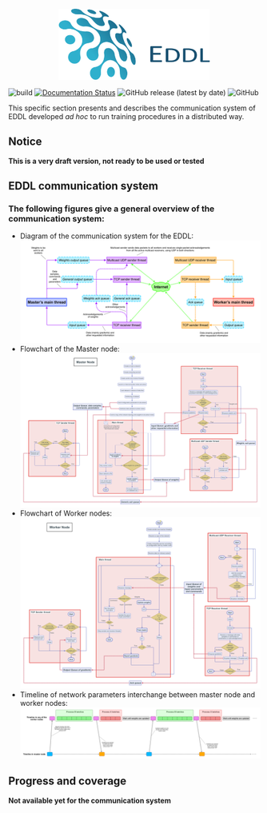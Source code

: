 <p style="text-align: center;">
  <img src="images/logo-eddl.png" alt="EDDL" height="60%" width="60%">
</p>

![build](https://github.com/deephealthproject/eddl/workflows/build/badge.svg)
[![Documentation Status](https://readthedocs.org/projects/ansicolortags/badge/?version=latest)](https://deephealthproject.github.io/eddl/)
![GitHub release (latest by date)](https://img.shields.io/github/v/release/deephealthproject/eddl)
![GitHub](https://img.shields.io/github/license/deephealthproject/eddl)

This specific section presents and describes the communication system of EDDL developed *ad hoc* to run training procedures in a distributed way.

## Notice

**This is a very draft version, not ready to be used or tested**


## EDDL communication system

### The following figures give a general overview of the communication system:

- Diagram of the communication system for the EDDL: ![Diagram of the communication system for the EDDL](images/EDDL-distributed-schema.png)
- Flowchart of the Master node: ![Flowchart of the Master node](images/Master-Node.png)
- Flowchart of Worker nodes: ![Flowchart of Worker nodes](images/Worker-Node.png)
- Timeline of network parameters interchange between master node and worker nodes: ![Timeline of network parameters interchange between master node and worker nodes](images/Timeline-in-master-and-worker-nodes.png)


## Progress and coverage

**Not available yet for the communication system**

